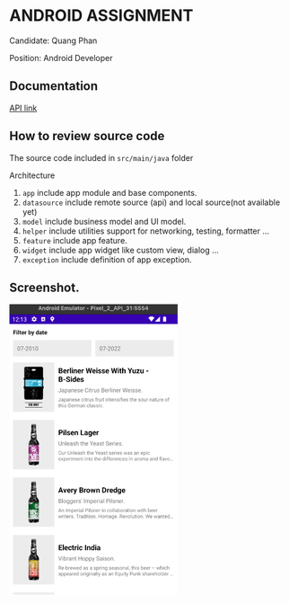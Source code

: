 # ANDROID ASSIGNMENT

Candidate: Quang Phan

Position: Android Developer

## Documentation

[API link](https://punkapi.com/documentation/v2)

## How to review source code

The source code included in `src/main/java` folder

Architecture

1. `app` include app module and base components.
2. `datasource` include remote source (api) and local source(not available yet)
3. `model` include business model and UI model.
4. `helper` include utilities support for networking, testing, formatter ...
5. `feature` include app feature.
6. `widget` include app widget like custom view, dialog ...
7. `exception` include definition of app exception.

## Screenshot.

<img src='https://github.com/quangpv/punk-test-android/blob/main/images/screenshot.png' width='300px'/>
